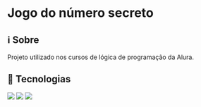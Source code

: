 <h1>Jogo do número secreto</h1>

<h2>ℹ Sobre</h2>
<p>Projeto utilizado nos cursos de lógica de programação da Alura.</p>

## 🚀 Tecnologias

<div>
    <img src="https://img.shields.io/badge/HTML-239120?style=for-the-badge&logo=html5&logoColor=white">
    <img src="https://img.shields.io/badge/CSS-239120?&style=for-the-badge&logo=css3&logoColor=white">
    <img src="https://img.shields.io/badge/Javascript-F7DFIE?style=for-the-badge&logo=javascript&logoColor=black">
</div>